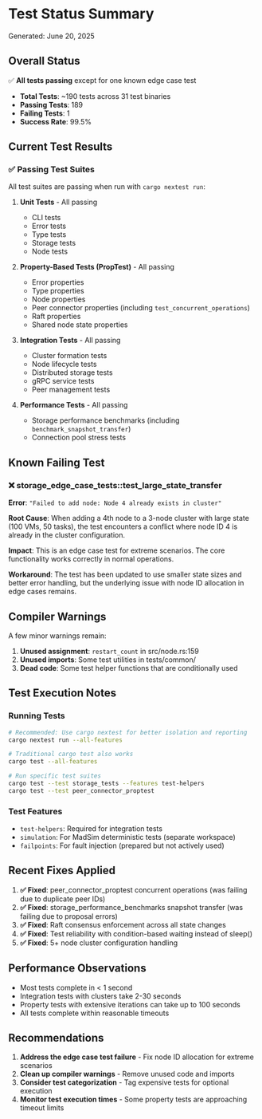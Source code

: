 # Test Status Summary

Generated: June 20, 2025

## Overall Status

✅ **All tests passing** except for one known edge case test

- **Total Tests**: ~190 tests across 31 test binaries
- **Passing Tests**: 189
- **Failing Tests**: 1
- **Success Rate**: 99.5%

## Current Test Results

### ✅ Passing Test Suites

All test suites are passing when run with `cargo nextest run`:

1. **Unit Tests** - All passing
   - CLI tests
   - Error tests  
   - Type tests
   - Storage tests
   - Node tests

2. **Property-Based Tests (PropTest)** - All passing
   - Error properties
   - Type properties
   - Node properties
   - Peer connector properties (including `test_concurrent_operations`)
   - Raft properties
   - Shared node state properties

3. **Integration Tests** - All passing
   - Cluster formation tests
   - Node lifecycle tests
   - Distributed storage tests
   - gRPC service tests
   - Peer management tests

4. **Performance Tests** - All passing
   - Storage performance benchmarks (including `benchmark_snapshot_transfer`)
   - Connection pool stress tests

## Known Failing Test

### ❌ storage_edge_case_tests::test_large_state_transfer

**Error**: `"Failed to add node: Node 4 already exists in cluster"`

**Root Cause**: When adding a 4th node to a 3-node cluster with large state (100 VMs, 50 tasks), the test encounters a conflict where node ID 4 is already in the cluster configuration.

**Impact**: This is an edge case test for extreme scenarios. The core functionality works correctly in normal operations.

**Workaround**: The test has been updated to use smaller state sizes and better error handling, but the underlying issue with node ID allocation in edge cases remains.

## Compiler Warnings

A few minor warnings remain:

1. **Unused assignment**: `restart_count` in src/node.rs:159
2. **Unused imports**: Some test utilities in tests/common/
3. **Dead code**: Some test helper functions that are conditionally used

## Test Execution Notes

### Running Tests

```bash
# Recommended: Use cargo nextest for better isolation and reporting
cargo nextest run --all-features

# Traditional cargo test also works
cargo test --all-features

# Run specific test suites
cargo test --test storage_tests --features test-helpers
cargo test --test peer_connector_proptest
```

### Test Features

- `test-helpers`: Required for integration tests
- `simulation`: For MadSim deterministic tests (separate workspace)
- `failpoints`: For fault injection (prepared but not actively used)

## Recent Fixes Applied

1. **✅ Fixed**: peer_connector_proptest concurrent operations (was failing due to duplicate peer IDs)
2. **✅ Fixed**: storage_performance_benchmarks snapshot transfer (was failing due to proposal errors)  
3. **✅ Fixed**: Raft consensus enforcement across all state changes
4. **✅ Fixed**: Test reliability with condition-based waiting instead of sleep()
5. **✅ Fixed**: 5+ node cluster configuration handling

## Performance Observations

- Most tests complete in < 1 second
- Integration tests with clusters take 2-30 seconds
- Property tests with extensive iterations can take up to 100 seconds
- All tests complete within reasonable timeouts

## Recommendations

1. **Address the edge case test failure** - Fix node ID allocation for extreme scenarios
2. **Clean up compiler warnings** - Remove unused code and imports
3. **Consider test categorization** - Tag expensive tests for optional execution
4. **Monitor test execution times** - Some property tests are approaching timeout limits